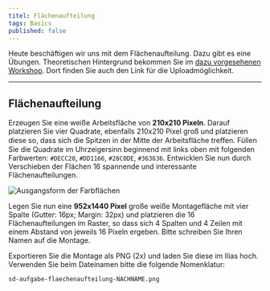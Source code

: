 ```yaml
---
titel: Flächenaufteilung
tags: Basics
published: false
---
```


Heute beschäftigen wir uns mit dem Flächenaufteilung. Dazu gibt es eine Übungen. Theoretischen Hintergrund bekommen Sie im [dazu vorgesehenen Workshop](/mi-bachelor-screendesign/lehrveranstaltungen/030-workshop-flaeche-form/). Dort finden Sie auch den Link für die Uploadmöglichkeit.

---

## Flächenaufteilung

Erzeugen Sie eine weiße Arbeitsfläche von **210x210 Pixeln**. Darauf platzieren Sie vier Quadrate, ebenfalls 210x210 Pixel groß und platzieren diese so, dass sich die Spitzen in der Mitte der Arbeitsfläche treﬀen. Füllen Sie die Quadrate im Uhrzeigersinn beginnend mit links oben mit folgenden Farbwerten: `#DECC28`, `#DD1166`, `#28C0DE`, `#363636`<!--`#2C51BF`, `#03A65A`, `#F2AE2E`, `#D94625`-->. Entwicklen Sie nun durch Verschieben der Flächen 16 spannende und interessante Flächenaufteilungen.

![Ausgangsform der Farbflächen](../images/flaechenkomposition-changed.png)

<!-- ![Ausgangsform der Farbflächen](./images/flaechenkomposition-changed.png) -->

Legen Sie nun eine **952x1440 Pixel** große weiße Montagefläche mit vier Spalte (Gutter: 16px; Margin: 32px) und platzieren die 16 Flächenaufteilungen im Raster, so dass sich 4 Spalten und 4 Zeilen mit einem Abstand von jeweils 16 Pixeln ergeben. Bitte schreiben Sie Ihren Namen auf die Montage.

Exportieren Sie die Montage als PNG (2x) und laden Sie diese im Ilias hoch. Verwenden Sie beim Dateinamen bitte die folgende Nomenklatur:

`sd-aufgabe-flaechenaufteilung-NACHNAME.png`
